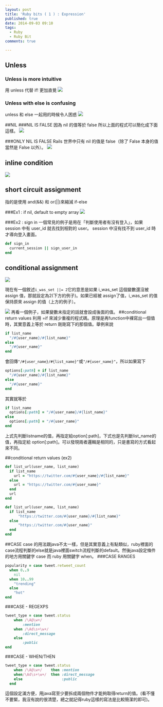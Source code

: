 ```yaml
---
layout: post
title: 'Ruby bits ( 1 ) : Expression'
published: true
date: 2014-09-03 09:10
tags:
  - Ruby
  - Ruby Bit
comments: true

---
```

## Unless

### Unless is more intuitive
用 unless 代替 if! 更加直覺
![](https://lh6.googleusercontent.com/-5bBGYT1k2-A/VJ6nejJKOhI/AAAAAAAADSo/1-o4flu-7Ys/w1753-h923-no/Screen%2BShot%2B2014-12-27%2Bat%2B20.21.26.png)

### Unless with else is confusing
unless 和 else 一起用的時候令人困惑
![](https://lh6.googleusercontent.com/-5bBGYT1k2-A/VJ6nejJKOhI/AAAAAAAADSo/1-o4flu-7Ys/w1753-h923-no/Screen%2BShot%2B2014-12-27%2Bat%2B20.21.26.png)

##NIL
###NIL IS FALSE
因為 nil 的值等於 false 所以上面的程式可以簡化成下面這樣。
![](https://lh5.googleusercontent.com/-d-D-pBa2YDg/VJ6nep0yXhI/AAAAAAAADS0/0Xxjj3Nio6s/w1755-h913-no/Screen%2BShot%2B2014-12-27%2Bat%2B20.26.07.png)

###ONLY NIL IS FALSE
Rails 世界中只有 nil 的值是 false（除了 False 本身的值當然是 False 以外）。
![](https://lh3.googleusercontent.com/-mdIOdhlh8D4/VJ6nevdeyvI/AAAAAAAADSw/1BiBgZAB4EQ/w1650-h900-no/Screen%2BShot%2B2014-12-27%2Bat%2B20.29.07.png)

## inline condition

![](https://lh5.googleusercontent.com/-6w8mJFsayEk/VJ6nfsNXD6I/AAAAAAAADS4/cCaNA4Tc9AU/w1648-h870-no/Screen%2BShot%2B2014-12-27%2Bat%2B20.33.55.png)

## short circuit assignment
指的是使用 and(&&) 和 or(||)來縮減 if-else

###Ex1 : if nil, default to empty array
![](https://lh6.googleusercontent.com/-VGNyfeQzJ9o/VJ6tympvnJI/AAAAAAAADTc/lspZVQXK6cU/w1753-h805-no/Screen%2BShot%2B2014-12-27%2Bat%2B20.47.18.png)

###Ex2 : sign in
一個常見的例子是用在「判斷使用者有沒有登入」，如果 session 中有 user_id 就去找到相對的 user。 session 中沒有找不到 user_id 時才導向登入畫面。
```ruby
def sign_in
  current_session || sign_user_in
end
```

## conditional assignment
![](https://lh5.googleusercontent.com/N9asEu-OunIOpgTfsZhXbHzp9ryQbRF2T5cYHb--Xos=w1650-h813-no)

現在有一個敘述``` i_was_set ||= 2 ```它的意思是如果 i_was_set 這個變數還沒被 assign 值，那就設定為2(下方的例子)。如果已經被 assign了值，i_was_set 的值保持原來 assign 的值（上方的例子）。

![](https://lh3.googleusercontent.com/0BVEMiPeVwoOckMffgOffI50f7cPgrCeM81PXWn74SI=w1755-h783-no)
再看一個例子，如果變數未指定的話就會設成後面的值。
##conditional return values
利用 =if 來減少重複的程式碼。原理是再function中裸寫出一個值時，其實意義上等於 return 剛剛寫下的那個值。舉例來說
```rb
if list_name
  "/#{user_name}/#{list_name}"
else
  "/#{user_name}"
end
```
會回傳```"/#{user_name}/#{list_name}"```或```"/#{user_name}"```，所以如果寫下
```ruby
options[:path] = if list_name
  "/#{user_name}/#{list_name}"
else
  "/#{user_name}"
end
```
其實就等於
```ruby
if list_name
  options[:path] = "/#{user_name}/#{list_name}"
else
  options[:path] = "/#{user_name}"
end
```
上式先判斷listname的值，再指定給option[:path]，下式也是先判斷list_name的值，再指定給 option[:path]。可以發現兩者邏輯是相同的，只是書寫的方式看起來不同。

##conditional return values (ex2)
```rb
def list_url(user_name, list_name)
  if list_name
    url = "https://twitter.com/#{user_name}/#{list_name}"
  else
    url = "https://twitter.com/#{user_name}"
  end
  url
end
```
```rb
def list_url(user_name, list_name)
  if list_name
      "https://twitter.com/#{user_name}/#{list_name}"
  else
      "https://twitter.com/#{user_name}"
  end
end
```
##CASE
case 的用法跟java不太一樣，但是其實意義上有點類似，ruby裡面的case流程判斷的else就是java裡面switch流程判斷的default。然後java設定條件的地方用關鍵字 case 而 ruby 用關鍵字 when。
###CASE RANGES

```rb
popularity = case tweet.retweet_count
  when 0..9
    nil
  when 10..99
    "trending"
  else
    "hot"
end
```

###CASE - REGEXPS
```rb
tweet_type = case tweet.status
	when /\A@\w+/
		:mention
	when /\Ad\s+\w+/
		:direct_message
	else
		:public
end
```

###CASE - WHEN/THEN
```rb
tweet_type = case tweet.status
	when /\A@\w+/    then :mention
	when/\Ad\s+\w+/  then :direct_message
	else                  :public
  end
```
這個設定滿方便，用java寫至少要拆成兩個物件才能夠取得return的值。(看不懂不要緊，我沒有說的很清楚，總之就記得ruby這樣的寫法是比較簡潔的即可)。